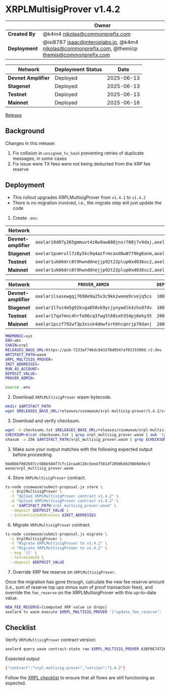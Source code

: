 # XRPLMultisigProver v1.4.2

|                | **Owner**                                                                                                  |
|----------------|------------------------------------------------------------------------------------------------------------|
| **Created By** | @k4m4 <nikolas@commonprefix.com>                                                                           |
| **Deployment** | @isi8787 <isaac@interoplabs.io>, @k4m4 <nikolas@commonprefix.com>, @themicp <themis@commonprefix.com>      |

| **Network**          | **Deployment Status** | **Date**   |
|----------------------|-----------------------|------------|
| **Devnet Amplifier** | Deployed              | 2025-06-13 |
| **Stagenet**         | Deployed              | 2025-06-13 |
| **Testnet**          | Deployed              | 2025-06-13 |
| **Mainnet**          | Deployed              | 2025-06-16 |

[Release](https://github.com/commonprefix/axelar-amplifier/releases/tag/xrpl-multisig-prover-v1.4.2)

## Background

Changes in this release:

1. Fix collision in `unsigned_tx_hash` preventing retries of duplicate messages, in some cases
1. Fix issue were TX fees were not being deducted from the XRP fee reserve

## Deployment

- This rollout upgrades XRPLMultisigProver from `v1.4.1` to `v1.4.2`
- There is no migration involved, i.e., the migrate step will just update the code

1. Create `.env`.

| Network              | `INIT_ADDRESSES`                                                                                                                            | `RUN_AS_ACCOUNT`                                |
| -------------------- | ------------------------------------------------------------------------------------------------------------------------------------------- | ----------------------------------------------- |
| **Devnet-amplifier** | `axelar10d07y265gmmuvt4z0w9aw880jnsr700j7v9daj,axelar1zlr7e5qf3sz7yf890rkh9tcnu87234k6k7ytd9`                                               | `axelar10d07y265gmmuvt4z0w9aw880jnsr700j7v9daj` |
| **Stagenet**         | `axelar1pumrull7z8y5kc9q4azfrmcaxd8w0779kg6anm,axelar10d07y265gmmuvt4z0w9aw880jnsr700j7v9daj,axelar12qvsvse32cjyw60ztysd3v655aj5urqeup82ky` | `axelar10d07y265gmmuvt4z0w9aw880jnsr700j7v9daj` |
| **Testnet**          | `axelar1uk66drc8t9hwnddnejjp92t22plup0xd036uc2,axelar10d07y265gmmuvt4z0w9aw880jnsr700j7v9daj,axelar12f2qn005d4vl03ssjq07quz6cja72w5ukuchv7` | `axelar10d07y265gmmuvt4z0w9aw880jnsr700j7v9daj` |
| **Mainnet**          | `axelar1uk66drc8t9hwnddnejjp92t22plup0xd036uc2,axelar10d07y265gmmuvt4z0w9aw880jnsr700j7v9daj,axelar1nctnr9x0qexemeld5w7w752rmqdsqqv92dw9am` | `axelar10d07y265gmmuvt4z0w9aw880jnsr700j7v9daj` |

| Network              | `PROVER_ADMIN`                                  | `DEPOSIT_VALUE` |
| -------------------- | ----------------------------------------------- | --------------- |
| **Devnet-amplifier** | `axelar1lsasewgqj7698e9a25v3c9kkzweee9cvejq5cs` | `100000000`     |
| **Stagenet**         | `axelar1l7vz4m5g92kvga050vk9ycjynywdlk4zhs07dv` | `100000000`     |
| **Testnet**          | `axelar17qafmnc4hrfa96cq37wg5l68sxh354pj6eky35` | `2000000000`    |
| **Mainnet**          | `axelar1pczf792wf3p3xssk4dmwfxrh6hcqnrjp70danj` | `2000000000`    |

```bash
MNEMONIC=xyz
ENV=abc
CHAIN=xrpl
RELEASES_BASE_URL=https://pub-7233af746dc8432f8d9547af0133309d.r2.dev
ARTIFACT_PATH=wasm
XRPL_MULTISIG_PROVER=
INIT_ADDRESSES=
RUN_AS_ACCOUNT=
DEPOSIT_VALUE=
PROVER_ADMIN=
```

```bash
source .env
```

2. Download `XRPLMultisigProver` wasm bytecode.

```bash
mkdir $ARTIFACT_PATH
wget $RELEASES_BASE_URL/releases/cosmwasm/xrpl-multisig-prover/1.4.2/xrpl_multisig_prover.wasm --directory-prefix=$ARTIFACT_PATH
```

3. Download and verify checksum.

```bash
wget -O checksums.txt $RELEASES_BASE_URL/releases/cosmwasm/xrpl-multisig-prover/1.4.2/checksums.txt
CHECKSUM=$(cat checksums.txt | grep xrpl_multisig_prover.wasm | awk '{print $1}')
shasum -a 256 $ARTIFACT_PATH/xrpl_multisig_prover.wasm | grep $CHECKSUM
```

3. Make sure your output matches with the following expected output before proceeding.

```
94d8bbf002b97cc586b584f7cfc12caa812bc5ee47581df209dbd8298b6b9ec5  wasm/xrpl_multisig_prover.wasm
```

4. Store `XRPLMultisigProver` contract.

```bash
ts-node cosmwasm/submit-proposal.js store \
  -c XrplMultisigProver \
  -t "Upload XRPLMultisigProver contract v1.4.2" \
  -d "Upload XRPLMultisigProver contract v1.4.2" \
  -a "$ARTIFACT_PATH/xrpl_multisig_prover.wasm" \
  --deposit $DEPOSIT_VALUE \
  --instantiateAddresses $INIT_ADDRESSES
```

6. Migrate `XRPLMultisigProver` contract.

```bash
ts-node cosmwasm/submit-proposal.js migrate \
  -c XrplMultisigProver \
  -t "Migrate XRPLMultisigProver to v1.4.2" \
  -d "Migrate XRPLMultisigProver to v1.4.2" \
  --msg '{}' \
  --fetchCodeId \
  --deposit $DEPOSIT_VALUE
```

7. Override XRP fee reserve on `XRPLMultisigProver`.

Once the migration has gone through, calculate the new fee reserve amount (i.e., sum of reserve top ups minus sum of proof transaction fees),
and override the `fee_reserve` on the XRPLMultisigProver with this up-to-date value.

```bash
NEW_FEE_RESERVE=[computed XRP value in drops]
axelard tx wasm execute $XRPL_MULTISIG_PROVER '{"update_fee_reserve": '$NEW_FEE_RESERVE'}' --from $PROVER_ADMIN --gas auto --gas-adjustment 1.2
```

## Checklist

Verify `XRPLMultisigProver` contract version:

```bash
axelard query wasm contract-state raw $XRPL_MULTISIG_PROVER 636F6E74726163745F696E666F -o json | jq -r '.data' | base64 -d
```

Expected output

```bash
{"contract":"xrpl-multisig-prover","version":"1.4.2"}
```

Follow the [XRPL checklist](../xrpl/2025-02-v1.0.0.md) to ensure that all flows are still functioning as expected.
